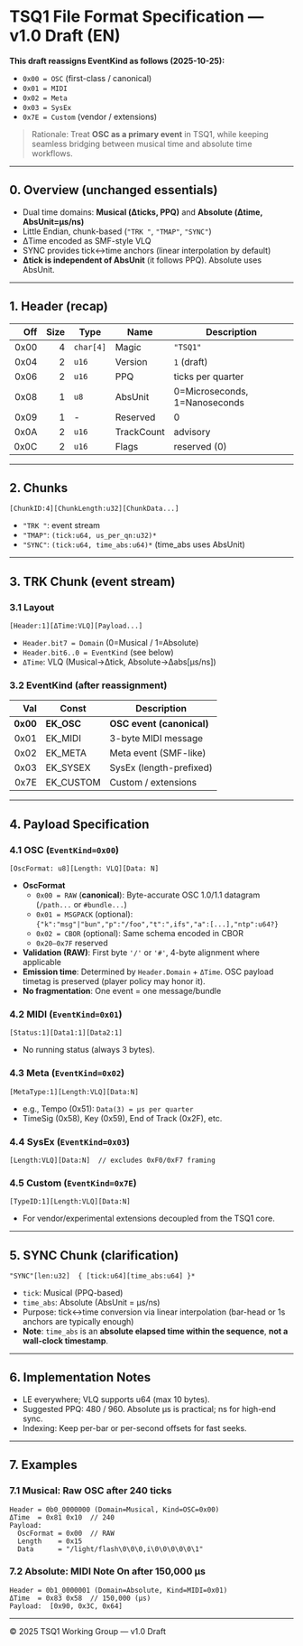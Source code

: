 
# TSQ1 File Format Specification — v1.0 Draft (EN)

**This draft reassigns EventKind as follows (2025-10-25):**  
- `0x00 = OSC` (first-class / canonical)
- `0x01 = MIDI`
- `0x02 = Meta`
- `0x03 = SysEx`
- `0x7E = Custom` (vendor / extensions)

> Rationale: Treat **OSC as a primary event** in TSQ1, while keeping
> seamless bridging between musical time and absolute time workflows.

---

## 0. Overview (unchanged essentials)
- Dual time domains: **Musical (Δticks, PPQ)** and **Absolute (Δtime, AbsUnit=μs/ns)**
- Little Endian, chunk-based (`"TRK "`, `"TMAP"`, `"SYNC"`)
- ΔTime encoded as SMF-style VLQ
- SYNC provides tick↔time anchors (linear interpolation by default)
- **Δtick is independent of AbsUnit** (it follows PPQ). Absolute uses AbsUnit.

---

## 1. Header (recap)
| Off | Size | Type | Name | Description |
|---:|---:|---|---|---|
| 0x00 | 4 | `char[4]` | Magic | `"TSQ1"` |
| 0x04 | 2 | `u16` | Version | `1` (draft) |
| 0x06 | 2 | `u16` | PPQ | ticks per quarter |
| 0x08 | 1 | `u8` | AbsUnit | 0=Microseconds, 1=Nanoseconds |
| 0x09 | 1 | - | Reserved | 0 |
| 0x0A | 2 | `u16` | TrackCount | advisory |
| 0x0C | 2 | `u16` | Flags | reserved (0) |

---

## 2. Chunks
```
[ChunkID:4][ChunkLength:u32][ChunkData...]
```
- `"TRK "`: event stream
- `"TMAP"`: `(tick:u64, us_per_qn:u32)*`
- `"SYNC"`: `(tick:u64, time_abs:u64)*` (time_abs uses AbsUnit)

---

## 3. TRK Chunk (event stream)
### 3.1 Layout
```
[Header:1][ΔTime:VLQ][Payload...]
```
- `Header.bit7 = Domain` (0=Musical / 1=Absolute)
- `Header.bit6..0 = EventKind` (see below)
- `ΔTime`: VLQ (Musical→Δtick, Absolute→Δabs[μs/ns])

### 3.2 EventKind (**after reassignment**)
| Val | Const | Description |
|---:|---|---|
| **0x00** | **EK_OSC** | **OSC event (canonical)** |
| 0x01 | EK_MIDI | 3-byte MIDI message |
| 0x02 | EK_META | Meta event (SMF-like) |
| 0x03 | EK_SYSEX | SysEx (length-prefixed) |
| 0x7E | EK_CUSTOM | Custom / extensions |

---

## 4. Payload Specification

### 4.1 OSC (`EventKind=0x00`)
```
[OscFormat: u8][Length: VLQ][Data: N]
```
- **OscFormat**
  - `0x00 = RAW` (**canonical**): Byte-accurate OSC 1.0/1.1 datagram (`/path...` or `#bundle...`)
  - `0x01 = MSGPACK` (optional): `{"k":"msg"|"bun","p":"/foo","t":",ifs","a":[...],"ntp":u64?}`
  - `0x02 = CBOR` (optional): Same schema encoded in CBOR
  - `0x20–0x7F` reserved
- **Validation (RAW)**: First byte `'/'` or `'#'`, 4-byte alignment where applicable
- **Emission time**: Determined by `Header.Domain` + `ΔTime`. OSC payload timetag is preserved (player policy may honor it).
- **No fragmentation**: One event = one message/bundle

### 4.2 MIDI (`EventKind=0x01`)
```
[Status:1][Data1:1][Data2:1]
```
- No running status (always 3 bytes).

### 4.3 Meta (`EventKind=0x02`)
```
[MetaType:1][Length:VLQ][Data:N]
```
- e.g., Tempo (0x51): `Data(3) = μs per quarter`
- TimeSig (0x58), Key (0x59), End of Track (0x2F), etc.

### 4.4 SysEx (`EventKind=0x03`)
```
[Length:VLQ][Data:N]  // excludes 0xF0/0xF7 framing
```

### 4.5 Custom (`EventKind=0x7E`)
```
[TypeID:1][Length:VLQ][Data:N]
```
- For vendor/experimental extensions decoupled from the TSQ1 core.

---

## 5. SYNC Chunk (clarification)
```
"SYNC"[len:u32]  { [tick:u64][time_abs:u64] }*
```
- `tick`: Musical (PPQ-based)
- `time_abs`: Absolute (AbsUnit = μs/ns)
- Purpose: tick↔time conversion via linear interpolation (bar-head or 1s anchors are typically enough)
- **Note**: `time_abs` is an **absolute elapsed time within the sequence**, **not a wall-clock timestamp**.

---

## 6. Implementation Notes
- LE everywhere; VLQ supports u64 (max 10 bytes).
- Suggested PPQ: 480 / 960. Absolute μs is practical; ns for high-end sync.
- Indexing: Keep per-bar or per-second offsets for fast seeks.

---

## 7. Examples

### 7.1 Musical: Raw OSC after 240 ticks
```
Header = 0b0_0000000 (Domain=Musical, Kind=OSC=0x00)
ΔTime  = 0x81 0x10  // 240
Payload:
  OscFormat = 0x00  // RAW
  Length    = 0x15
  Data      = "/light/flash\0\0\0,i\0\0\0\0\0\1"
```

### 7.2 Absolute: MIDI Note On after 150,000 μs
```
Header = 0b1_0000001 (Domain=Absolute, Kind=MIDI=0x01)
ΔTime  = 0x83 0x58  // 150,000 (μs)
Payload:  [0x90, 0x3C, 0x64]
```

---

© 2025 TSQ1 Working Group — v1.0 Draft
